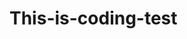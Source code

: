 # This-is-coding-test
     
  
    
 
   
    
        
           
                  
                
                 
     
                 
           
            
         
      
    
